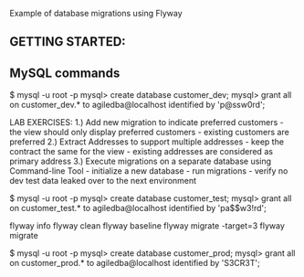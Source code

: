 Example of database migrations using Flyway

GETTING STARTED:
------------------------------------
MySQL commands
------------------------------------
$ mysql -u root -p
mysql> create database customer_dev;
mysql> grant all on customer_dev.* to agiledba@localhost identified by 'p@ssw0rd';

LAB EXERCISES:
 1.) Add new migration to indicate preferred customers
    - the view should only display preferred customers
    - existing customers are preferred
 2.) Extract Addresses to support multiple addresses
    - keep the contract the same for the view
    - existing addresses are considered as primary address
 3.) Execute migrations on a separate database using Command-line Tool
    - initialize a new database
    - run migrations
    - verify no dev test data leaked over to the next environment

$ mysql -u root -p
mysql> create database customer_test;
mysql> grant all on customer_test.* to agiledba@localhost identified by 'pa$$w3!rd';

flyway info
flyway clean
flyway baseline
flyway migrate -target=3
flyway migrate


$ mysql -u root -p
mysql> create database customer_prod;
mysql> grant all on customer_prod.* to agiledba@localhost identified by 'S3CR3T';
